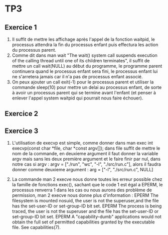 # TP3 
## Exercice 1 
1. Il suffit de mettre les affichage après l'appel de la fonction waitpid, le processus attendra la fin du processus enfant puis effectura les action du processus parent. 
2. Comme dit dans man wait "The wait() system call suspends execution of the calling thread until one of its children terminates", il suffit de mettre un call wait(NULL) au début du programme, le programme parent continuera quand le processus enfant sera fini, le processus enfant lui ne s'arretera jamais car il n'a pas de processus enfant associé.
3. On peux ajouter un call exit(-1) pour le processus parent et utiliser la commande sleep(10) pour mettre un delai au processus enfant, de sorte à avoir un processus parent qui se termine avant l'enfant (et penser à enlever l'appel system waitpid qui pourrait nous faire échouer). 

## Exercice 2

## Exercice 3 
1. L'utilisation de execvp est simple, comme donner dans man exec int execvp(const char *file, char *const argv[]); dans file suffit de mettre le nom de la commande, en deuxieme argument il faut donner la variable argv mais sans les deux première argument et le faire finir par nul, dans notre cas si argv : 
argv = ["./run", "wc", "-l", "./src/run.c"], alors il faudra donner comme deuxieme argument :
arg = ["-l", "./src/run.c", NULL] 

2. La commande man 2 execve nous donne toutes les erreur possible chez la famille de fonctions exec(), sachant que le code 1 est égal a EPERM, le processus renverra 1 dans les cas ou nous aurons des problème de permission, man 2 execve nous donne plus d'information : 
EPERM  The filesystem is mounted nosuid, the user is not the superuser,and the file has the set-user-ID or set-group-ID bit set.
EPERM  The process is being traced, the user is not the  superuser  and
the file has the set-user-ID or set-group-ID bit set.
EPERM  A  "capability-dumb"  applications would not obtain the full set
of permitted capabilities granted by the executable  file.   See
capabilities(7).

